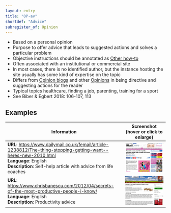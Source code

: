 ```yaml
---
layout: entry
title: "OP-av"
shortdef: "Advice"
subregister_of: Opinion
---
```


- Based on a personal opinion
- Purpose to offer advice that leads to suggested actions and solves a particular problem
- Objective instructions should be annotated as [Other how-to](HI-oh)
- Often associated with an institutional or commercial site
- In most cases, there is no identified author, but the instance hosting the site usually has some kind of expertise on the topic
- Differs from [Opinion blogs](OP-ob) and other [Opinions](OP-oo) in being directive and suggesting actions for the reader
- Typical topics healthcare, finding a job, parenting, training for a sport
- See Biber & Egbert 2018: 106-107, 113

<!-- details -->

## Examples

<!-- START GENERATED SCREENSHOT GALLERY -->
<!--     NOTE: this screenshot gallery is automatically generated.       -->
<!--     Please avoid modifying it manually: any changes will be         -->
<!--     overwritten the next time the generation script is run.         -->
<table class="website-examples">
  <thead>
    <tr>
      <th class="website-examples-col-1">Information</th>
      <th class="website-examples-col-2">Screenshot (hover or click to enlarge)</th>
    </tr>
  </thead>
  <tbody>
    <tr>
      <td>
        <div class="img-url"><b>URL</b>: <a href="https://www.dailymail.co.uk/femail/article-1238812/The-thing-stopping-getting-want--heres-new-2010.html">https://www.dailymail.co.uk/femail/article-1238812/The-thing-stopping-getting-want--heres-new-2010.html</a></div>
        <div class="img-info"><b>Language</b>: English</div>
        <div class="img-info"><b>Description</b>: Self-help article with advice from life coaches</div>
      </td>
      <td><a href="../static/screenshots/OP-av/www.dailymail.co.uk_femail_article-1238812_The-thing-stopping-getting-want--heres-new-2010.html--2048x1536.png"><img class="thumbnail" src="../static/screenshots/OP-av/www.dailymail.co.uk_femail_article-1238812_The-thing-stopping-getting-want--heres-new-2010.html--2048x1536.png" alt="screenshot of www.dailymail.co.uk_femail_article-1238812_The-thing-stopping-getting-want--heres-new-2010.html--2048x1536"></a></td>
    </tr>
    <tr>
      <td>
        <div class="img-url"><b>URL</b>: <a href="https://www.chrisbanescu.com/2012/04/secrets-of-the-most-productive-people-i-know/">https://www.chrisbanescu.com/2012/04/secrets-of-the-most-productive-people-i-know/</a></div>
        <div class="img-info"><b>Language</b>: English</div>
        <div class="img-info"><b>Description</b>: Productivity advice</div>
      </td>
      <td><a href="../static/screenshots/OP-av/www.chrisbanescu.com_2012_04_secrets-of-the-most-productive-people-i-know--2048x1536.png"><img class="thumbnail" src="../static/screenshots/OP-av/www.chrisbanescu.com_2012_04_secrets-of-the-most-productive-people-i-know--2048x1536.png" alt="screenshot of www.chrisbanescu.com_2012_04_secrets-of-the-most-productive-people-i-know--2048x1536"></a></td>
    </tr>
  </tbody>
</table>
<!-- END GENERATED SCREENSHOT GALLERY -->
